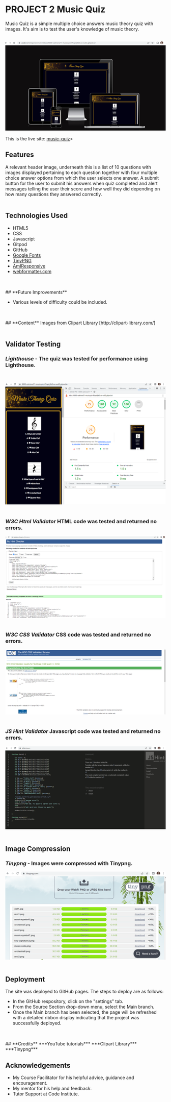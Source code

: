 # **PROJECT 2 Music Quiz**
Music Quiz is a simple multiple choice answers music theory quiz with images.  It's aim is to test the user's knowledge of music theory.  
<br>

![Am I Responsive](/assets/screenshots/responsive.png)

This is the live site: [music-quiz](https://caitriona71-musicquiz-tf5qeirj9b3.ws-eu63.gitpod.io/caitriona71/music-quiz/)>

## **Features**
A relevant header image, underneath this is a list of 10 questions with images displayed pertaining to each question together with four multiple choice answer options from which the user selects one answer.  A submit button for the user to submit his answers when quiz completed and alert messages telling the user their score and how well they did depending on how many questions they answered correctly.
<br>
<br>

## **Technologies Used**

* HTML5
* CSS
* Javascript
* Gitpod
* GitHub
* [Google Fonts](https://fonts.google.com)
* [TinyPNG](https://tinypng.com)
* [AmIResponsive](https://ui.dev/amiresponsive)
* [webformatter.com](https://webformatter.com)
<br>
<br>
## **Future Improvements**

* Various levels of difficulty could be included.
<br>
<br>
## **Content**
Images from Clipart Library [http://clipart-library.com/]
<br>
<br>

## **Validator Testing**
### ***Lighthouse*** - The quiz was tested for performance using Lighthouse.
<br>

![Lighthouse Performance](/assets/screenshots/light-house.png)
<br>
<br>
### ***W3C Html Validator*** HTML code was tested and returned no errors.

![W3C HTML Validator Test](/assets/screenshots/html-validator.png)
<br>
<br>
### ***W3C CSS Validator*** CSS code was tested and returned no errors.

![W3C CSS Validator Test](/assets/screenshots/css-validator.png)
<br>
<br>
### ***JS Hint Validator*** Javascript code was tested and returned no errors.

![JSHintValidatorTest](/assets/screenshots/js-hint-validator.png)
<br>
<br>
## **Image Compression**
### ***Tinypng*** - Images were compressed with Tinypng.

![TinyPng](/assets/screenshots/tinypng.png)
<br>
<br>
## **Deployment**
The site was deployed to GitHub pages. The steps to deploy are as follows:
* In the GitHub respository, click on the "settings" tab.
* From the Source Section drop-down menu, select the Main branch.
* Once the Main branch has been selected, the page will be refreshed with a detailed ribbon display indicating that the project was successfully deployed.
<br>
<br>
## **Credits**
***YouTube tutorials***
***Clipart Library***
***Tinypng***

## **Acknowledgements**
* My Course Facilitator for his helpful advice, guidance and encouragement. <br>
* My mentor for his help and feedback. <br>
* Tutor Support at Code Institute. <br>
